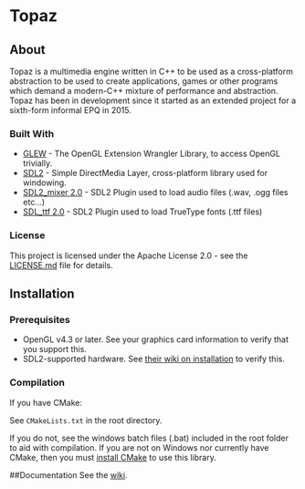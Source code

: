 # Topaz
## About

Topaz is a multimedia engine written in C++ to be used as a cross-platform abstraction to be used to create applications, games or other programs which demand a modern-C++ mixture of performance and abstraction. Topaz has been in development since it started as an extended project for a sixth-form informal EPQ in 2015.

### Built With

* [GLEW](http://glew.sourceforge.net/) - The OpenGL Extension Wrangler Library, to access OpenGL trivially.
* [SDL2](https://www.libsdl.org/) - Simple DirectMedia Layer, cross-platform library used for windowing.
* [SDL2_mixer 2.0](https://www.libsdl.org/projects/SDL_mixer/) - SDL2 Plugin used to load audio files (.wav, .ogg files etc...)
* [SDL_ttf 2.0](https://www.libsdl.org/projects/SDL_ttf/) - SDL2 Plugin used to load TrueType fonts (.ttf files)

### License

This project is licensed under the Apache License 2.0 - see the [LICENSE.md](LICENSE.md) file for details.

## Installation
### Prerequisites

* OpenGL v4.3 or later. See your graphics card information to verify that you support this.
* SDL2-supported hardware. See [their wiki on installation](http://wiki.libsdl.org/Installation) to verify this.
### Compilation

If you have CMake:

See `CMakeLists.txt` in the root directory.

If you do not, see the windows batch files (.bat) included in the root folder to aid with compilation. If you are not on Windows nor currently have CMake, then you must [install CMake](https://cmake.org/) to use this library.

##Documentation
See the [wiki](https://github.com/Harrand/Topaz/wiki).